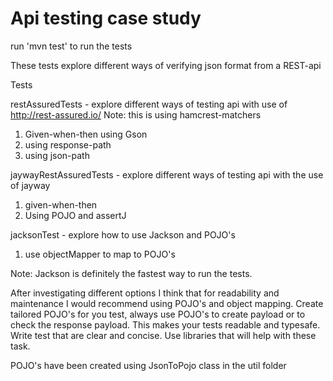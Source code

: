 # Api testing case study

run 'mvn test' to run the tests


These tests explore different ways of verifying json format from a REST-api

Tests

restAssuredTests - explore different ways of testing api with use of http://rest-assured.io/
Note: this is using hamcrest-matchers
1. Given-when-then using Gson
2. using response-path
3. using json-path

jaywayRestAssuredTests - explore different ways of testing api with the use of jayway
1. given-when-then
2. Using POJO and assertJ


jacksonTest - explore how to use Jackson and POJO's
1. use objectMapper to map to POJO's 

Note: Jackson is definitely the fastest way to run the tests.


After investigating different options I think that for readability and maintenance I would recommend using POJO's 
and object mapping. Create tailored POJO's for you test, always use POJO's to create payload or to check the response 
payload. This makes your tests readable and typesafe. Write test that are clear and concise.
Use libraries that will help with these task.

POJO's have been created using JsonToPojo class in the util folder


